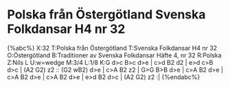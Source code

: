 # Polska från Östergötland Svenska Folkdansar H4 nr 32

{%abc%}
X:32
T:Polska från Östergötland
T:Svenska Folkdansar H4 nr 32
O:Östergötland
B:Traditioner av Svenska Folkdansar Häfte 4, nr 32
R:Polska
Z:Nils L
U:w=wedge
M:3/4
L:1/8
K:G
d>c B>c  d>e | c>d B2 d2  | e>d c>B d>c | (A2 G2) z2  ::
(G2 wB2) d>e | c>A B2 z2  | G>G B>B d>e | c>A B2  d>e  |
c>A B2   d>e | c>A B2 d>e | e>d B2  d>c | (A2 G2) z2  :|
{%endabc%}
